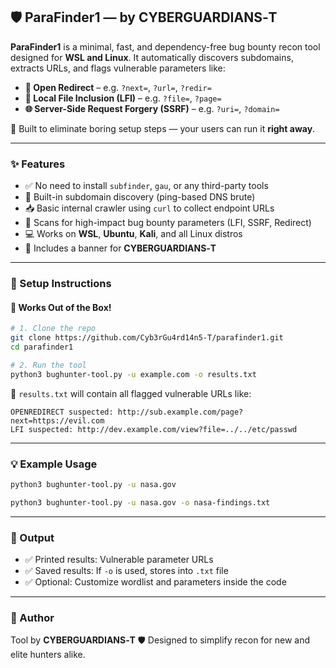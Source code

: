 

## 🛡️ ParaFinder1 — by CYBERGUARDIANS‑T

**ParaFinder1** is a minimal, fast, and dependency-free bug bounty recon tool designed for **WSL and Linux**.
It automatically discovers subdomains, extracts URLs, and flags vulnerable parameters like:

* **🔁 Open Redirect** – e.g. `?next=`, `?url=`, `?redir=`
* **📁 Local File Inclusion (LFI)** – e.g. `?file=`, `?page=`
* **🌐 Server-Side Request Forgery (SSRF)** – e.g. `?uri=`, `?domain=`

🎯 Built to eliminate boring setup steps — your users can run it **right away**.

---

### ✨ Features

* ✅ No need to install `subfinder`, `gau`, or any third-party tools
* 🧠 Built-in subdomain discovery (ping-based DNS brute)
* 📥 Basic internal crawler using `curl` to collect endpoint URLs
* 🎯 Scans for high-impact bug bounty parameters (LFI, SSRF, Redirect)
* 💻 Works on **WSL**, **Ubuntu**, **Kali**, and all Linux distros
* 🎨 Includes a banner for **CYBERGUARDIANS‑T**

---

### 🔧 Setup Instructions

#### 🧪 Works Out of the Box!

```bash
# 1. Clone the repo
git clone https://github.com/Cyb3rGu4rd14n5-T/parafinder1.git
cd parafinder1

# 2. Run the tool
python3 bughunter-tool.py -u example.com -o results.txt
```

📁 `results.txt` will contain all flagged vulnerable URLs like:

```
OPENREDIRECT suspected: http://sub.example.com/page?next=https://evil.com
LFI suspected: http://dev.example.com/view?file=../../etc/passwd
```

---

### 💡 Example Usage

```bash
python3 bughunter-tool.py -u nasa.gov
```

```bash
python3 bughunter-tool.py -u nasa.gov -o nasa-findings.txt
```

---

### 📂 Output

* ✅ Printed results: Vulnerable parameter URLs
* ✅ Saved results: If `-o` is used, stores into `.txt` file
* ✅ Optional: Customize wordlist and parameters inside the code

---

### 🧠 Author

Tool by **CYBERGUARDIANS‑T** 🛡️
Designed to simplify recon for new and elite hunters alike.


